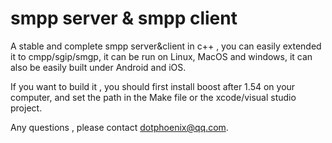 # smpp server & smpp client
A stable and complete smpp server&client in c++ , you can easily extended it to cmpp/sgip/smgp, it can be run on Linux, MacOS and windows, it can also be easily built under Android and iOS.

If you want to build it , you should first install boost after 1.54 on your computer, and set the path in the Make file or the xcode/visual studio project.

Any questions , please contact dotphoenix@qq.com.
